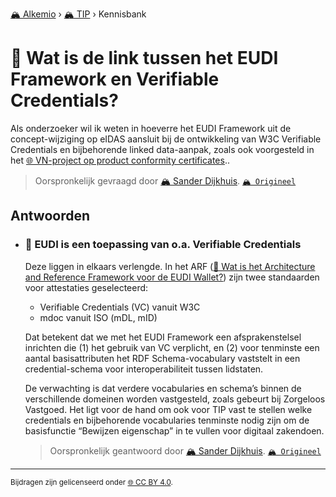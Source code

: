 [🏔️ Alkemio](https://welcome.alkem.io/) › [🏔️ TIP](https://alkem.io/tip/dashboard) › Kennisbank
# 📄 Wat is de link tussen het EUDI Framework en Verifiable Credentials?
Als onderzoeker wil ik weten in hoeverre het EUDI Framework uit de concept-wijziging op eIDAS aansluit bij de ontwikkeling van W3C Verifiable Credentials en bijbehorende linked data-aanpak, zoals ook voorgesteld in het [🌐 VN-project op product conformity certificates](https://uncefact.unece.org/display/uncefactpublicreview/Public+Review%3A+White+Paper+Digital+Product+Conformity++Certificate+Exchange)..
> Oorspronkelijk gevraagd door [🏔️ Sander Dijkhuis](https://alkem.io/user/sander-dijkhuis-3912). [`🏔️ Origineel`](https://alkem.io/tip/collaboration/watisdelinktusse-4064)

## Antwoorden
- ### <a id="eudiiseentoepassi-6449"></a> 📌 EUDI is een toepassing van o.a. Verifiable Credentials
  Deze liggen in elkaars verlengde. In het ARF ([📄 Wat is het Architecture and Reference Framework voor de EUDI Wallet?](hoehangthetarchit-3668.md)) zijn twee standaarden voor attestaties geselecteerd:
  
  *   Verifiable Credentials (VC) vanuit W3C
  *   mdoc vanuit ISO (mDL, mID)
  
  Dat betekent dat we met het EUDI Framework een afsprakenstelsel inrichten die (1) het gebruik van VC verplicht, en (2) voor tenminste een aantal basisattributen het RDF Schema-vocabulary vaststelt in een credential-schema voor interoperabiliteit tussen lidstaten.
  
  De verwachting is dat verdere vocabularies en schema’s binnen de verschillende domeinen worden vastgesteld, zoals gebeurt bij Zorgeloos Vastgoed. Het ligt voor de hand om ook voor TIP vast te stellen welke credentials en bijbehorende vocabularies tenminste nodig zijn om de basisfunctie “Bewijzen eigenschap” in te vullen voor digitaal zakendoen.

  > Oorspronkelijk geantwoord door [🏔️ Sander Dijkhuis](https://alkem.io/tip/collaboration/watisdelinktusse-4064/posts/eudiiseentoepassi-6449). [`🏔️ Origineel`](https://alkem.io/tip/collaboration/watisdelinktusse-4064/posts/eudiiseentoepassi-6449)

* * *
<small>Bijdragen zijn gelicenseerd onder [🌐 CC BY 4.0](https://creativecommons.org/licenses/by/4.0/deed.nl).</small>
